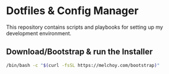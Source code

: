 # Dotfiles & Config Manager

This repository contains scripts and playbooks for setting up my development environment.

## Download/Bootstrap & run the Installer

```bash
/bin/bash -c "$(curl -fsSL https://melchoy.com/bootstrap)"
```
